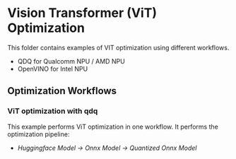 # Vision Transformer (ViT) Optimization

This folder contains examples of VIT optimization using different workflows.

- QDQ for Qualcomm NPU / AMD NPU
- OpenVINO for Intel NPU

## Optimization Workflows

### ViT optimization with qdq

This example performs ViT optimization in one workflow. It performs the optimization pipeline:

- *Huggingface Model -> Onnx Model -> Quantized Onnx Model*
